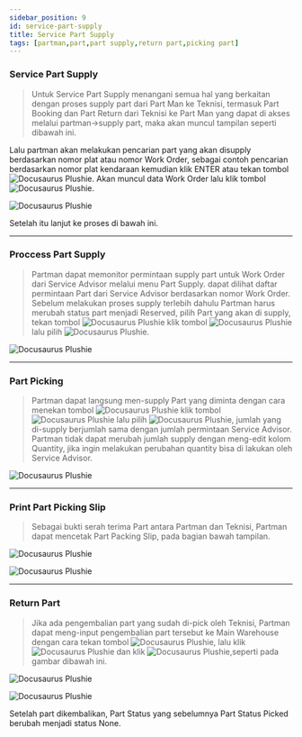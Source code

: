 ```yaml
---
sidebar_position: 9
id: service-part-supply
title: Service Part Supply
tags: [partman,part,part supply,return part,picking part]
---
```


### Service Part Supply

> Untuk Service Part Supply menangani semua hal yang berkaitan dengan proses supply part dari Part Man ke Teknisi, termasuk Part Booking dan Part Return dari Teknisi ke Part Man yang dapat di akses melalui partman->supply part, maka akan muncul tampilan seperti dibawah ini.


Lalu partman akan melakukan pencarian part yang akan disupply berdasarkan nomor plat atau nomor Work Order, sebagai contoh pencarian berdasarkan nomor plat kendaraan kemudian klik ENTER atau tekan tombol ![Docusaurus Plushie](/img/service-part-supply/search.png). Akan muncul data Work Order lalu klik tombol ![Docusaurus Plushie](/img/service-part-supply/supplypart.png).

![Docusaurus Plushie](/img/service-part-supply/2.png)

Setelah itu lanjut ke proses di bawah ini.


---
### Proccess Part Supply

> Partman dapat memonitor permintaan supply part untuk Work Order dari Service Advisor melalui menu Part Supply. dapat dilihat daftar permintaan Part dari Service Advisor berdasarkan nomor Work Order. Sebelum melakukan proses supply terlebih dahulu Partman harus merubah status part menjadi Reserved, pilih Part yang akan di supply, tekan tombol ![Docusaurus Plushie](/img/service-part-supply/duagaris.png) klik tombol ![Docusaurus Plushie](/img/service-part-supply/reserve.png) lalu pilih ![Docusaurus Plushie](/img/service-part-supply/yes-reserve.png). 

![Docusaurus Plushie](/img/service-part-supply/3.png)


---
### Part Picking

> Partman dapat langsung men-supply Part yang diminta dengan cara menekan tombol ![Docusaurus Plushie](/img/service-part-supply/duagaris.png) klik tombol ![Docusaurus Plushie](/img/service-part-supply/pick.png) lalu pilih ![Docusaurus Plushie](/img/service-part-supply/yes-picked.png), jumlah yang di-supply berjumlah sama dengan jumlah permintaan Service Advisor. Partman tidak dapat merubah jumlah supply dengan meng-edit kolom Quantity, jika ingin melakukan perubahan quantity bisa di lakukan oleh Service Advisor.

![Docusaurus Plushie](/img/service-part-supply/4.png)


---
### Print Part Picking Slip

> Sebagai bukti serah terima Part antara Partman dan Teknisi, Partman dapat mencetak Part Packing Slip, pada bagian bawah tampilan.

![Docusaurus Plushie](/img/service-part-supply/5.png)

![Docusaurus Plushie](/img/service-part-supply/6.png)


---
### Return Part

> Jika ada pengembalian part yang sudah di-pick oleh Teknisi, Partman dapat meng-input pengembalian part tersebut ke Main Warehouse dengan cara tekan tombol ![Docusaurus Plushie](/img/service-part-supply/duagaris.png), lalu klik ![Docusaurus Plushie](/img/service-part-supply/return.png) dan klik ![Docusaurus Plushie](/img/service-part-supply/yes-return.png),seperti pada gambar dibawah ini.

![Docusaurus Plushie](/img/service-part-supply/7.png)

![Docusaurus Plushie](/img/service-part-supply/8.png)

Setelah part dikembalikan, Part Status yang sebelumnya Part Status Picked berubah menjadi status None.